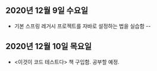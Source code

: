 ## 2020년 12월 9일 수요일
* 기본 스프링 레거시 프로젝트를 자바로 설정하는 법을 실습함
--
## 2020년 12월 10일 목요일
* <이것이 코드 테스트다> 책 구입함. 공부할 예정.
